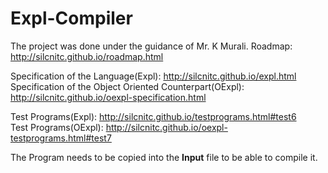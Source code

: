 # Expl-Compiler

The project was done under the guidance of Mr. K Murali.
Roadmap: http://silcnitc.github.io/roadmap.html

Specification of the Language(Expl): http://silcnitc.github.io/expl.html <br>
Specification of the Object Oriented Counterpart(OExpl): http://silcnitc.github.io/oexpl-specification.html

Test Programs(Expl): http://silcnitc.github.io/testprograms.html#test6 <br>
Test Programs(OExpl): http://silcnitc.github.io/oexpl-testprograms.html#test7

The Program needs to be copied into the **Input** file to be able to compile it.

